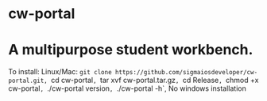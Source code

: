 # cw-portal

# A multipurpose student workbench.

To install:
  Linux/Mac:
  `git clone https://github.com/sigmaiosdeveloper/cw-portal.git,
  `cd cw-portal`,
  `tar xvf cw-portal.tar.gz`,
  `cd Release`,
   `chmod +x cw-portal`,
   `./cw-portal version`,
   `./cw-portal -h`,
  No windows installation

